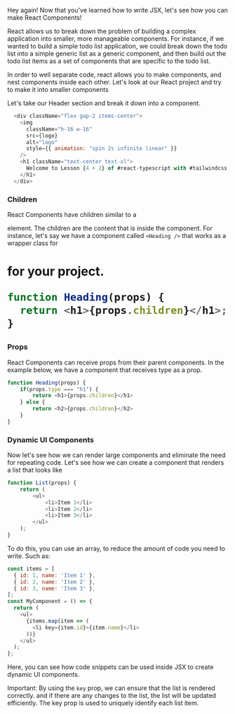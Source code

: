 Hey again! Now that you've learned how to write JSX, let's see how you can make React Components!

React allows us to break down the problem of building a complex application into smaller, more manageable components. For instance, if we wanted to build a simple todo list application, we could break down the todo list into a simple generic list as a generic component, and then build out the todo list items as a set of components that are specific to the todo list.

In order to well separate code, react allows you to make components, and nest components inside each other. Let's look at our React project and try to make it into smaller components

Let's take our Header section and break it down into a component.

```js
  <div className="flex gap-2 items-center">
    <img
      className="h-16 w-16"
      src={logo}
      alt="logo"
      style={{ animation: "spin 2s infinite linear" }}
    />
    <h1 className="text-center text-xl">
      Welcome to Lesson {4 + 2} of #react-typescript with #tailwindcss
    </h1>
  </div>
```

### Children

React Components have children similar to a <div> element. The children are the content that is inside the component. For instance, let's say we have a component called `<Heading />` that works as a wrapper class for <h1> for your project.

```js
function Heading(props) {
  return <h1>{props.children}</h1>;
}
```

### Props

React Components can receive props from their parent components. In the example below, we have a component that receives type as a prop.

```js
function Heading(props) {
    if(props.type === "h1") {
        return <h1>{props.children}</h1>
    } else {
        return <h2>{props.children}</h2>
    }
}
```

### Dynamic UI Components

Now let's see how we can render large components and eliminate the need for repeating code. Let's see how we can create a component that renders a list that looks like

```js
function List(props) {
    return (
        <ul>
            <li>Item 1</li>
            <li>Item 2</li>
            <li>Item 3</li>
        </ul>
    );
}
```

To do this, you can use an array, to reduce the amount of code you need to write. Such as:


```js
const items = [
  { id: 1, name: 'Item 1' },
  { id: 2, name: 'Item 2' },
  { id: 3, name: 'Item 3' },
];
const MyComponent = () => {
  return (
    <ul>
      {items.map(item => (
        <li key={item.id}>{item.name}</li>
      ))}
    </ul>
  );
};
```

Here, you can see how code snippets can be used inside JSX to create dynamic UI components.

Important: By using the `key` prop, we can ensure that the list is rendered correctly. and if there are any changes to the list, the list will be updated efficiently. The key prop is used to uniquely identify each list item.
